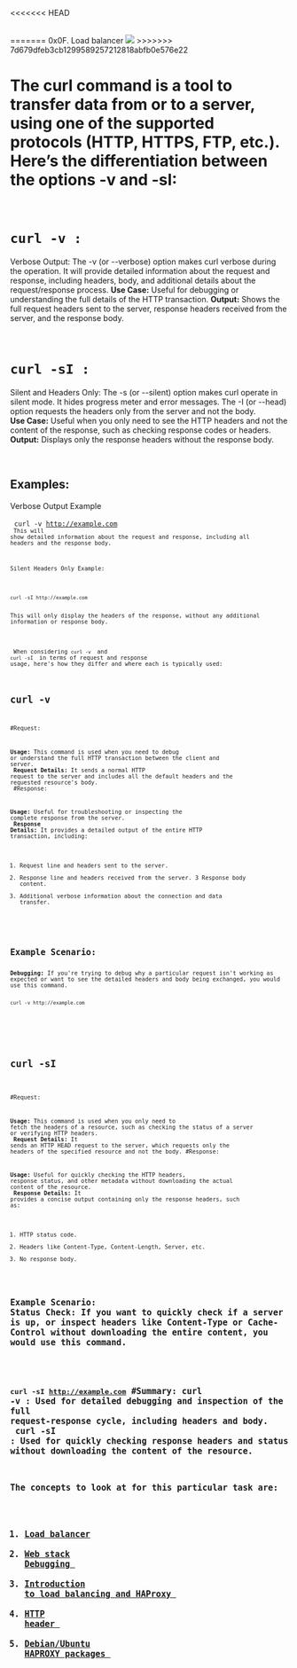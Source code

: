 <<<<<<< HEAD
<title>0x0F. Load balancer</title>
<a href="https://s3.amazonaws.com/intranet-projects-files/holbertonschool-sysadmin_devops/275/qfdked8.png"></a>
<br>
=======
0x0F. Load balancer
<img src="https://s3.amazonaws.com/intranet-projects-files/holbertonschool-sysadmin_devops/275/qfdked8.png">
>>>>>>> 7d679dfeb3cb1299589257212818abfb0e576e22

<h1>The curl command is a tool to transfer data from or to a server, using one of the supported protocols (HTTP, HTTPS, FTP, etc.). Here’s the differentiation between the options -v and -sI: </h1><br>

# <code>curl -v <ip-address>:</code>

<p>Verbose Output: The -v (or --verbose) option makes curl verbose during the operation. It will provide detailed information about the request and response, including headers, body, and additional details about the request/response process.
<strong>Use Case:</strong> Useful for debugging or understanding the full details of the HTTP transaction.
<strong>Output:</strong> Shows the full request headers sent to the server, response headers received from the server, and the response body.<p>
<br>

# <code>curl -sI <ip-address>:</code><br>

<p>Silent and Headers Only: The -s (or --silent) option makes curl operate in silent mode. It hides progress meter and error messages. The -I (or --head) option requests the headers only from the server and not the body.<br>
<strong>Use Case:</strong> Useful when you only need to see the HTTP headers and not the content of the response, such as checking response codes or headers.
<strong>Output:</strong> Displays only the response headers without the response body.</p><br>


## Examples:

Verbose Output Example <br></br>
<code>
curl -v http://example.com
<code><br>
This will show detailed information about the request and response, including all headers and the response body.

Silent Headers Only Example:<br></br>

<code>
curl -sI http://example.com
</code><br>
This will only display the headers of the response, without any additional information or response body.

<br></br>
When considering <code>curl -v <ip-address></code> and <code>curl -sI <ip-address></code> in terms of request and response usage, here's how they differ and where each is typically used:
<br>
<h1><strong><code>curl -v <ip-address></code></strong></h1><br>
#Request:<br>

<strong>Usage:</strong> This command is used when you need to debug or understand the full HTTP transaction between the client and server.<br>
<strong>Request Details:</strong> It sends a normal HTTP request to the server and includes all the default headers and the requested resource's body.<br>
#Response:

<strong>Usage:</strong> Useful for troubleshooting or inspecting the complete response from the server.<br>
<strong>Response Details:</strong> It provides a detailed output of the entire HTTP transaction, including:<br>
1. Request line and headers sent to the server.
2. Response line and headers received from the server.
3 Response body content.
4. Additional verbose information about the connection and data transfer.
<br>
<h2>Example Scenario:</h2>
<strong>Debugging:</strong> If you're trying to debug why a particular request isn't working as expected or want to see the detailed headers and body being exchanged, you would use this command.<br>
<code>
curl -v http://example.com
</code>

<h1>
<code>
curl -sI <ip-address>
</code></h1>

#Request:

<strong>Usage:</strong> This command is used when you only need to fetch the headers of a resource, such as checking the status of a server or verifying HTTP headers.<br>
<strong>Request Details:</strong> It sends an HTTP HEAD request to the server, which requests only the headers of the specified resource and not the body.
#Response:

<strong>Usage:</strong> Useful for quickly checking the HTTP headers, response status, and other metadata without downloading the actual content of the resource.<br>
<strong>Response Details:</strong> It provides a concise output containing only the response headers, such as:
1. HTTP status code.
2. Headers like Content-Type, Content-Length, Server, etc.
3. No response body.
<br></br>

<h2>Example Scenario:</h>
Status Check: If you want to quickly check if a server is up, or inspect headers like Content-Type or Cache-Control without downloading the entire content, you would use this command.<br></br>

<code>curl -sI http://example.com</code>
#Summary:
curl -v <ip-address>: Used for detailed debugging and inspection of the full request-response cycle, including headers and body.<br>
curl -sI <ip-address>: Used for quickly checking response headers and status without downloading the content of the resource.<br>

The concepts to look at for this particular task are: <br>
1. <a href="https://intranet.alxswe.com/concepts/46">Load balancer </a>
2. <a href="https://intranet.alxswe.com/concepts/68">Web stack Debugging </a>
3. <a href="https://intranet.alxswe.com/rltoken/B7f3oz8i3Xvvom_YQZzLnQ">Introduction to load balancing and HAProxy </a>
4. <a href="https://intranet.alxswe.com/rltoken/sZ9v3Vq2tgLwN_PWVQketw">HTTP header </a>
5. <a href="https://intranet.alxswe.com/rltoken/2VRAgtKKR9g6Xfb0xzGiSg">Debian/Ubuntu HAPROXY packages </a>
